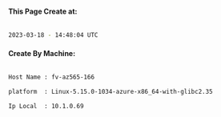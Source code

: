 
   
#### This Page Create at:

```bash

2023-03-18 - 14:48:04 UTC

```

#### Create By Machine:

```bash

Host Name : fv-az565-166

platform  : Linux-5.15.0-1034-azure-x86_64-with-glibc2.35

Ip Local  : 10.1.0.69

```

